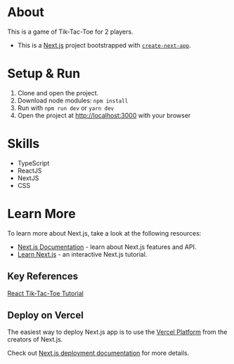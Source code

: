# About

This is a game of Tik-Tac-Toe for 2 players.

- This is a [Next.js](https://nextjs.org/) project bootstrapped with [`create-next-app`](https://github.com/vercel/next.js/tree/canary/packages/create-next-app).

# Setup & Run

1. Clone and open the project.
2. Download node modules: `npm install`
3. Run with `npm run dev` or `yarn dev`
4. Open the project at [http://localhost:3000](http://localhost:3000) with your browser

# Skills

- TypeScript
- ReactJS
- NextJS
- CSS

# Learn More

To learn more about Next.js, take a look at the following resources:

- [Next.js Documentation](https://nextjs.org/docs) - learn about Next.js features and API.
- [Learn Next.js](https://nextjs.org/learn) - an interactive Next.js tutorial.

## Key References

[React Tik-Tac-Toe Tutorial](https://react.dev/learn/tutorial-tic-tac-toe#setup-for-the-tutorial)

## Deploy on Vercel

The easiest way to deploy Next.js app is to use the [Vercel Platform](https://vercel.com/new?utm_medium=default-template&filter=next.js&utm_source=create-next-app&utm_campaign=create-next-app-readme) from the creators of Next.js.

Check out [Next.js deployment documentation](https://nextjs.org/docs/deployment) for more details.

